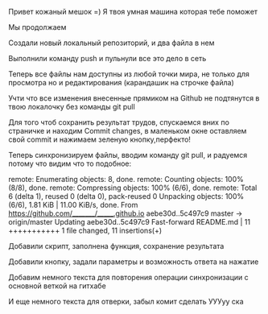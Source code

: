 Привет кожаный мешок =) Я твоя умная машина которая тебе поможет

Мы продолжаем

Создали новый локальный репозиторий, и два файла в нем

Выполнили команду push и пульнули все это дело в сеть 

Теперь все файлы нам доступны из любой точки мира, не только для просмотра но и редактирования (карандашик на строчке файла)

Учти что все изменения внесенные прямиком на Github не подтянутся в твою локалочку без команды git pull

Для того чтоб сохранить результат трудов, спускаемся вних по страничке и находим Commit changes, в маленьком окне оставляем свой commit и нажимаем зеленую кнопку,перфекто!

Теперь синхронизируем файлы, вводим команду git pull, и радуемся потому что видим что то подобное:

remote: Enumerating objects: 8, done.
remote: Counting objects: 100% (8/8), done.
remote: Compressing objects: 100% (6/6), done.
remote: Total 6 (delta 1), reused 0 (delta 0), pack-reused 0
Unpacking objects: 100% (6/6), 1.81 KiB | 11.00 KiB/s, done.
From https://github.com/_______/_____.github.io
   aebe30d..5c497c9  master     -> origin/master
Updating aebe30d..5c497c9
Fast-forward
 README.md | 11 +++++++++++
 1 file changed, 11 insertions(+)

 Добавили скрипт, заполнена функция, сохранение результата


 Добавили кнопку, задали параметры и возможность ответа на нажатие

Добавим немного текста для повторения операции синхронизации с основной веткой на гитхабе

И еще немного текста для отверки, забыл комит сделать УУУуу ска 